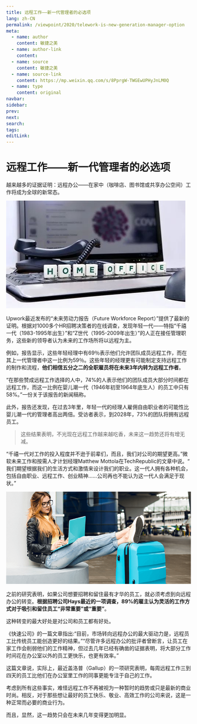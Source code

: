 ```yaml
---
title: 远程工作——新一代管理者的必选项
lang: zh-CN
permalink: /viewpoint/2020/telework-is-new-generation-manager-option
meta:
  - name: author
    content: 敏捷之美
  - name: author-link
    content: 
  - name: source
    content: 敏捷之美
  - name: source-link
    content: https://mp.weixin.qq.com/s/8PprgW-TWGEwUPHyJnLM0Q
  - name: type
    content: original
navbar:
sidebar:
prev:
next:
search:
tags:
editLink:
---
```

# 远程工作——新一代管理者的必选项

<copyright :meta="$frontmatter.meta" />

越来越多的证据证明：远程办公——在家中（咖啡店、图书馆或共享办公空间）工作将成为全球的新常态。

![](./tc.03.02.003/1.jpg)

Upwork最近发布的“未来劳动力报告（Future Workforce Report）”提供了最新的证明。根据对1000多个HR招聘决策者的在线调查，发现年轻一代——特指“千禧一代（1983-1995年出生）”和“Z世代（1995-2009年出生）”的人正在接任管理职务，这些新的领导者认为未来的工作场所将以远程为主。

例如，报告显示，这些年轻经理中有69％表示他们允许团队成员远程工作，而在其上一代管理者中这一比例为59％。这些年轻的经理更有可能制定支持远程工作的制作和流程，**他们相信五分之二的全职雇员将在未来3年内转为远程工作者**。

“在那些赞成远程工作选择的人中，74%的人表示他们的团队成员大部分时间都在远程工作，而这一比例在婴儿潮一代（1946年初至1964年底生人）的员工中只有58%。”一份关于该报告的新闻稿称。

此外，报告还发现，在过去3年里，年轻一代的经理人雇佣自由职业者的可能性比婴儿潮一代的管理者高出两倍。受访者表示，到2028年，73%的团队将拥有远程员工。

> 这些结果表明，不光现在远程工作越来越吃香，未来这一趋势还将有增无减。

“千禧一代对工作的投入程度并不逊于前辈们，而且，我们对公司的期望更高。”微软未来工作和按需人才计划经理Matthew Mottola在TechRepublic的文章中说。“ 我们期望根据我们的生活方式和激情来设计我们的职业。这一代人拥有各种机会，包括自由职业、远程工作、创业精神……公司再也不能认为这一代人会满足于现状。”

![](./tc.03.02.003/2.jpg)

之前的研究表明，如果公司想要招聘和留住最有才华的员工，就必须考虑到向远程办公的转变。**根据招聘公司Hays最近的一项调查，89%的雇主认为灵活的工作方式对于吸引和留住员工“非常重要”或“重要”**。

这种转变的最大好处是对公司和员工都有好处。

《快速公司》的一篇文章指出:“目前，市场转向远程办公的最大驱动力是，远程员工比传统员工能创造更好的结果。”“尽管许多远程办公的批评者曾断言，让员工在家工作会削弱他们的工作精神，但过去几年已经有确凿的证据表明，将大部分工作时间花在办公室以外的员工更快乐，也更有效率。”

这篇文章说，实际上，最近盖洛普（Gallup）的一项研究表明，每周远程工作三到四天的员工比他们在办公室里工作的同事更能专注于自己的工作。

考虑到所有这些事实，难怪远程工作不再被视为一种暂时的趋势或只是最新的商业时尚。相反，对于那些想让最好的员工快乐、敬业、高效工作的公司来说，这是一种正常而必要的商业行为。

而且，显然，这一趋势只会在未来几年变得更加明显。
